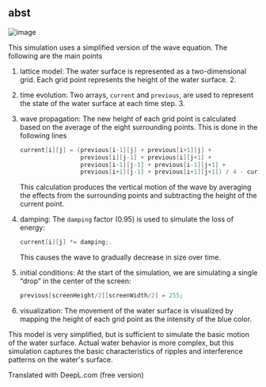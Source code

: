 ## abst

![image](https://github.com/user-attachments/assets/e3818470-836a-487c-a5d6-98de479663a6)



This simulation uses a simplified version of the wave equation. The following are the main points

1. lattice model:
   The water surface is represented as a two-dimensional grid. Each grid point represents the height of the water surface. 2.

2. time evolution:
   Two arrays, `current` and `previous`, are used to represent the state of the water surface at each time step. 3.

3. wave propagation:
   The new height of each grid point is calculated based on the average of the eight surrounding points. This is done in the following lines

   ```cpp
   current[i][j] = (previous[i-1][j] + previous[i+1][j] +
                    previous[i][j-1] + previous[i][j+1] +
                    previous[i-1][j-1] + previous[i-1][j+1] +
                    previous[i+1][j-1] + previous[i+1][j+1]) / 4 - current[i][j];
   ````

   This calculation produces the vertical motion of the wave by averaging the effects from the surrounding points and subtracting the height of the current point.

4. damping:
   The ``damping`` factor (0.95) is used to simulate the loss of energy:

   ```cpp
   current[i][j] *= damping;.
   ```

   This causes the wave to gradually decrease in size over time.

5. initial conditions:
   At the start of the simulation, we are simulating a single “drop” in the center of the screen:

   ```cpp
   previous[screenHeight/2][screenWidth/2] = 255;
   ```

6. visualization:
   The movement of the water surface is visualized by mapping the height of each grid point as the intensity of the blue color.

This model is very simplified, but is sufficient to simulate the basic motion of the water surface. Actual water behavior is more complex, but this simulation captures the basic characteristics of ripples and interference patterns on the water's surface.


Translated with DeepL.com (free version)
